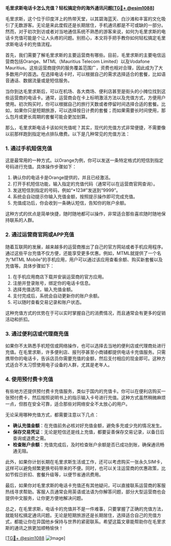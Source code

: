 **毛里求斯电话卡怎么充值？轻松搞定你的海外通讯问题[[TG💪+ @esim1088](https://t.me/s/esim1088)]**

毛里求斯，这个位于印度洋上的热带天堂，以其碧海蓝天、白沙滩和丰富的文化吸引了无数游客。无论是来此度假还是长期居住，手机通讯都是不可或缺的一部分。然而，对于初次到访或者对当地通信系统不熟悉的游客来说，如何为毛里求斯的电话卡充值可能是个让人头疼的问题。别担心，本文将手把手教你如何轻松搞定毛里求斯电话卡的充值流程。

首先，我们需要了解毛里求斯的主要运营商有哪些。目前，毛里求斯的主要电信运营商包括Orange、MTML（Mauritius Telecom Limited）以及Vodafone Mauritius。这些运营商提供的服务覆盖范围广，资费也相对合理，因此成为了大多数用户的首选。在选择电话卡时，可以根据自己的需求选择适合的套餐，比如语音通话、数据流量或是短信服务。

当你到达毛里求斯后，可以在机场、各大商场、便利店甚至是街头的小摊位找到这些运营商的电话卡。通常，运营商会在卡上标明激活方法以及充值方式，方便用户使用。初次购买时，你可以根据自己的旅行天数或者停留时间选择合适的套餐。比如，如果你只是短期旅游，可以选择按日计费的套餐；而如果需要长时间使用，那么包月或更长周期的套餐可能会更加划算。

那么，毛里求斯电话卡该如何充值呢？其实，现代的充值方式非常便捷，不需要像以前那样跑到指定地点排队缴费。以下是几种常见的充值方法：

### 1. **通过手机短信充值**
这是最常用的一种方式。以Orange为例，你可以发送一条特定格式的短信到指定号码进行充值。具体操作步骤如下：
1. 确认你的电话卡是Orange提供的，并且已经激活。
2. 打开手机短信功能，输入指定的充值代码（通常可以在运营商官网查询）。
3. 发送短信到指定的号码，例如“*123#”发送到“9999”。
4. 系统会自动提示你输入充值金额，按照提示操作即可完成充值。
5. 充值成功后，你会收到一条确认短信，告知你的账户余额。

这种方式的优点是简单快捷，随时随地都可以操作，非常适合那些喜欢随时随地保持联系的人群。

### 2. **通过运营商官网或APP充值**
随着互联网的发展，越来越多的运营商推出了自己的官方网站或者手机应用程序。通过这些平台充值不仅方便，还能享受更多优惠。例如，MTML就提供了一个名为“MTML Mobile”的手机应用，用户可以通过该应用查看余额、购买新套餐以及充值等。具体步骤如下：
1. 在手机应用商店下载并安装运营商的官方应用。
2. 注册并登录账号，绑定你的电话卡信息。
3. 选择充值选项，输入充值金额。
4. 支付完成后，系统会自动更新你的账户余额。
5. 可以随时查看交易记录和账户状态。

这种充值方式的优势在于可以实时掌握自己的消费情况，而且通常会有更多的促销活动和折扣。

### 3. **通过便利店或代理商充值**
如果你不太熟悉手机短信或网络操作，也可以选择去当地的便利店或代理商处进行充值。在毛里求斯，许多便利店、报刊亭甚至小商铺都提供电话卡充值服务。只需携带你的电话卡，告诉店员你需要充值的金额，然后支付相应的现金即可。这种方式适合不太习惯使用电子设备的人群，尤其是老年人。

### 4. **使用预付费卡充值**
有些地方还提供预付费卡充值服务，类似于国内的充值卡。你可以在便利店购买一张预付费卡，然后按照说明书上的指示输入卡号进行充值。这种方式虽然稍微麻烦一点，但胜在安全可靠，适合那些对网络安全不太放心的用户。

无论采用哪种充值方式，都需要注意以下几点：
- **确认充值金额**：在充值前务必核对好充值金额，避免多充或少充的情况发生。
- **保存交易凭证**：无论是短信还是线上充值，都要妥善保存交易记录，以备日后查询或退费之需。
- **检查账户余额**：充值完成后，及时检查账户余额是否已成功到账，确保通讯畅通无阻。

此外，如果你计划长期在毛里求斯生活或工作，还可以考虑购买一张永久SIM卡，这样可以避免频繁更换号码带来的不便。同时，也可以关注运营商的优惠政策，比如节假日折扣、套餐升级等，以便节省通讯费用。

最后，如果你对毛里求斯的电话卡充值还有其他疑问，可以直接联系运营商的客服热线寻求帮助。客服人员通常会用英语或法语为你解答问题，部分大型运营商也会提供中文服务，让你更方便地解决问题。

总之，在毛里求斯，电话卡的充值并不是一件难事，只要掌握了正确的充值方法，就能轻松搞定通讯问题。无论是短期旅游还是长期居住，选择适合自己的充值方式，都能让你在异国他乡保持与世界的紧密联系。希望这篇文章能帮助你在毛里求斯的通讯之旅更加顺畅愉快！

[[TG💪+ @esim1088](https://t.me/s/esim1088) ![Image](https://i.postimg.cc/4NQfJmqS/Snipaste-2025-05-13-00-14-12.png)]